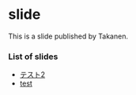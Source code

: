 # slide
This is a slide published by Takanen.

### List of slides

* [テスト2](../slide/テスト2/)
* [test](../slide/テスト/)